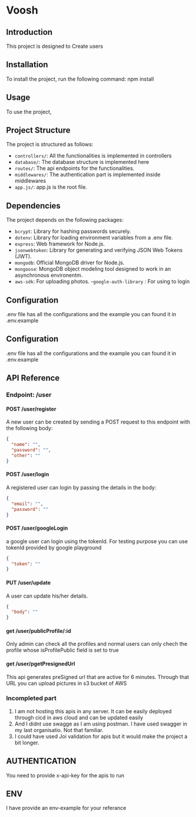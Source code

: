# Voosh

## Introduction

This project is designed to Create users

## Installation

To install the project, run the following command: npm install

## Usage

To use the project,

## Project Structure

The project is structured as follows:

- `controllers/`: All the functionalities is implemented in controllers
- `database/`: The database structure is implemented here
- `routes/`: The api endpoints for the functionalities.
- `middlewares/`: The authentication part is implemented inside middlewares
- `app.js/`: app.js is the root file.

## Dependencies

The project depends on the following packages:

- `bcrypt`: Library for hashing passwords securely.
- `dotenv`: Library for loading environment variables from a .env file.
- `express`: Web framework for Node.js.
- `jsonwebtoken`: Library for generating and verifying JSON Web Tokens (JWT).
- `mongodb`: Official MongoDB driver for Node.js.
- `mongoose`: MongoDB object modeling tool designed to work in an asynchronous environentm.
- `aws-sdk`: For uploading photos. -`google-auth-library` : For using to login

## Configuration

.env file has all the configurations and the example you can found it in .env.example

## Configuration

.env file has all the configurations and the example you can found it in .env.example

## API Reference

### Endpoint: /user

#### POST /user/register

A new user can be created by sending a POST request to this endpoint with the following body:

```json
{
  "name": "",
  "password": "",
  "other": ""
}
```

#### POST /user/login

A registered user can login by passing the details in the body:

```json
{
  "email": "",
  "password": ""
}
```

#### POST /user/googleLogin

a google user can login using the tokenId. For testing purpose you can use tokenId provided by google playground

```json
{
  "token": ""
}
```

#### PUT /user/update

A user can update his/her details.

```json
{
  "body": ""
}
```

#### get /user/publicProfile/:id

Only admin can check all the profiles and normal users can only chech the profile whose isProfilePublic field is set to true

#### get /user/pgetPresignedUrl

This api generates preSigned url that are active for 6 minutes. Through that URL you can upload pictures in s3 bucket of AWS

### Incompleted part

1. I am not hosting this apis in any server. It can be easily deployed through cicd in aws cloud and can be updated easily
2. And I didnt use swagge as I am using postman. I have used swagger in my last organisatio. Not that familiar.
3. I could have used Joi validation for apis but it would make the project a bit longer.

## AUTHENTICATION

You need to provide x-api-key for the apis to run

## ENV

I have provide an env-example for your referance
